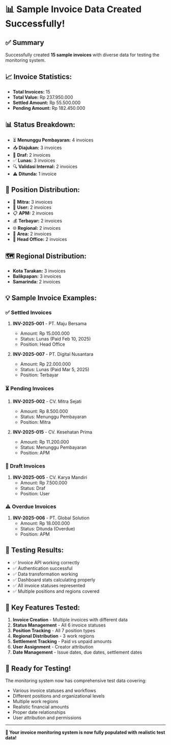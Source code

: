 # 📊 Sample Invoice Data Created Successfully!

## ✅ Summary
Successfully created **15 sample invoices** with diverse data for testing the monitoring system.

## 📈 Invoice Statistics:
- **Total Invoices:** 15
- **Total Value:** Rp 237.950.000
- **Settled Amount:** Rp 55.500.000
- **Pending Amount:** Rp 182.450.000

## 📊 Status Breakdown:
- ⏳ **Menunggu Pembayaran:** 4 invoices
- 📤 **Diajukan:** 3 invoices  
- 📝 **Draf:** 2 invoices
- ✅ **Lunas:** 3 invoices
- 🔍 **Validasi Internal:** 2 invoices
- ⚠️ **Ditunda:** 1 invoice

## 🏢 Position Distribution:
- 🤝 **Mitra:** 3 invoices
- 👤 **User:** 2 invoices
- 📋 **APM:** 2 invoices
- 💰 **Terbayar:** 2 invoices
- 🌐 **Regional:** 2 invoices
- 📍 **Area:** 2 invoices
- 🏢 **Head Office:** 2 invoices

## 🗺️ Regional Distribution:
- **Kota Tarakan:** 3 invoices
- **Balikpapan:** 3 invoices
- **Samarinda:** 2 invoices

## 💡 Sample Invoice Examples:

### ✅ Settled Invoices
1. **INV-2025-001** - PT. Maju Bersama
   - Amount: Rp 15.000.000
   - Status: Lunas (Paid Feb 10, 2025)
   - Position: Head Office

2. **INV-2025-007** - PT. Digital Nusantara  
   - Amount: Rp 22.000.000
   - Status: Lunas (Paid Mar 5, 2025)
   - Position: Terbayar

### ⏳ Pending Invoices
1. **INV-2025-002** - CV. Mitra Sejati
   - Amount: Rp 8.500.000
   - Status: Menunggu Pembayaran
   - Position: Mitra

2. **INV-2025-015** - CV. Kesehatan Prima
   - Amount: Rp 11.200.000
   - Status: Menunggu Pembayaran
   - Position: APM

### 📝 Draft Invoices
1. **INV-2025-005** - CV. Karya Mandiri
   - Amount: Rp 7.500.000
   - Status: Draf
   - Position: User

### ⚠️ Overdue Invoices
1. **INV-2025-006** - PT. Global Solution
   - Amount: Rp 18.000.000
   - Status: Ditunda (Overdue)
   - Position: APM

## 🧪 Testing Results:
- ✅ Invoice API working correctly
- ✅ Authentication successful
- ✅ Data transformation working
- ✅ Dashboard stats calculating properly
- ✅ All invoice statuses represented
- ✅ Multiple positions and regions covered

## 🎯 Key Features Tested:
1. **Invoice Creation** - Multiple invoices with different data
2. **Status Management** - All 6 invoice statuses
3. **Position Tracking** - All 7 position types
4. **Regional Distribution** - 3 work regions
5. **Settlement Tracking** - Paid vs unpaid amounts
6. **User Assignment** - Creator attribution
7. **Date Management** - Issue dates, due dates, settlement dates

## 🚀 Ready for Testing!
The monitoring system now has comprehensive test data covering:
- Various invoice statuses and workflows
- Different positions and organizational levels
- Multiple work regions
- Realistic financial amounts
- Proper date relationships
- User attribution and permissions

---

**🎉 Your invoice monitoring system is now fully populated with realistic test data!**